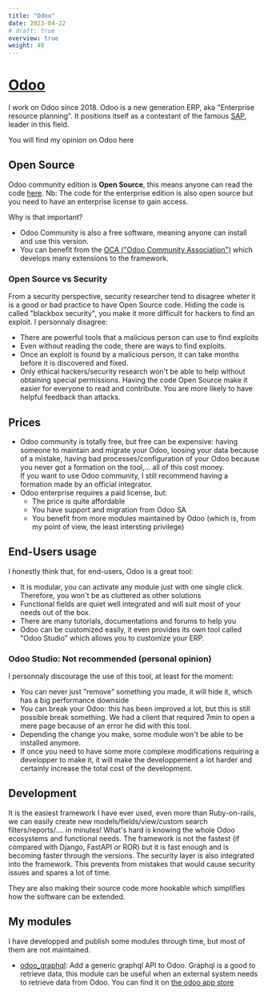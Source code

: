 ```yaml
---
title: "Odoo"
date: 2023-04-22
# draft: true
overview: true
weight: 40
---
```


# [Odoo](https://www.odoo.com/)
I work on Odoo since 2018.
Odoo is a new generation ERP, aka "Enterprise resource planning".
It positions itself as a contestant of the famous [SAP](https://www.sap.com), leader in this field.

You will find my opinion on Odoo here

## Open Source
Odoo community edition is **Open Source**, this means anyone can read the code [here](https://github.com/odoo/odoo).
Nb: The code for the enterprise edition is also open source but you need to have an enterprise license to gain access.

Why is that important?
* Odoo Community is also a free software, meaning anyone can install and use this version.
* You can benefit from the [OCA ("Odoo Community Association")](https://github.com/OCA) which develops many extensions to the framework.

### Open Source vs Security
From a security perspective, security researcher tend to disagree wheter it is a good or bad practice to have Open Source code.
Hiding the code is called "blackbox security", you make it more difficult for hackers to find an exploit.
I personnaly disagree:
* There are powerful tools that a malicious person can use to find exploits
* Even without reading the code, there are ways to find exploits.
* Once an exploit is found by a malicious person, it can take months before it is discovered and fixed.
* Only ethical hackers/security research won't be able to help without obtaining special permissions.
Having the code Open Source make it easier for everyone to read and contribute.
You are more likely to have helpful feedback than attacks.

## Prices
* Odoo community is totally free, but free can be expensive: having someone to maintain and migrate your Odoo, loosing your data because of a mistake, having bad processes/configuration of your Odoo because you never got a formation on the tool,... all of this cost money.  
  If you want to use Odoo community, I still recommend having a formation made by an official integrator.
* Odoo enterprise requires a paid license, but:
  * The price is quite affordable
  * You have support and migration from Odoo SA
  * You benefit from more modules maintained by Odoo (which is, from my point of view, the least intersting privilege)

## End-Users usage
I honestly think that, for end-users, Odoo is a great tool:
* It is modular, you can activate any module just with one single click.  
  Therefore, you won't be as cluttered as other solutions
* Functional fields are quiet well integrated and will suit most of your needs out of the box.
* There are many tutorials, documentations and forums to help you
* Odoo can be customized easily, it even provides its own tool called "Odoo Studio" which allows you to customize your ERP.  
  
  
### Odoo Studio: Not recommended (personal opinion)
I personnaly discourage the use of this tool, at least for the moment:
* You can never just "remove" something you made, it will hide it, which has a big performance downside
* You can break your Odoo: this has been improved a lot, but this is still possible break something.
We had a client that required 7min to open a mere page because of an error he did with this tool.
* Depending the change you make, some module won't be able to be installed anymore.
* If once you need to have some more complexe modifications requiring a developper to make it, it will make the developpement a lot harder and certainly increase the total cost of the development.


## Development
It is the easiest framework I have ever used, even more than Ruby-on-rails, we can easily create new models/fields/view/custom search filters/reports/.... in minutes!
What's hard is knowing the whole Odoo ecosystems and functional needs.
The framework is not the fastest (if compared with Django, FastAPI or ROR) but it is fast enough and is becoming faster through the versions.
The security layer is also integrated into the framework. This prevents from mistakes that would cause security issues and spares a lot of time.

They are also making their source code more hookable which simplifies how the software can be extended.


## My modules
I have developped and publish some modules through time, but most of them are not maintained.

* [odoo_graphql](https://github.com/divad1196/odoo_graphql): Add a generic graphql API to Odoo. Graphql is a good to retrieve data, this module can be useful when an external system needs to retrieve data from Odoo. You can find it on [the odoo app store](https://apps.odoo.com/apps/modules/16.0/odoo_graphql/)


